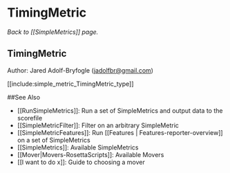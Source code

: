 # TimingMetric
*Back to [[SimpleMetrics]] page.*
## TimingMetric

Author: Jared Adolf-Bryfogle (jadolfbr@gmail.com)

[[include:simple_metric_TimingMetric_type]]

##See Also

* [[RunSimpleMetrics]]: Run a set of SimpleMetrics and output data to the scorefile
* [[SimpleMetricFilter]]: Filter on an arbitrary SimpleMetric
* [[SimpleMetricFeatures]]: Run [[Features | Features-reporter-overview]] on a set of SimpleMetrics
* [[SimpleMetrics]]: Available SimpleMetrics
* [[Mover|Movers-RosettaScripts]]: Available Movers
* [[I want to do x]]: Guide to choosing a mover